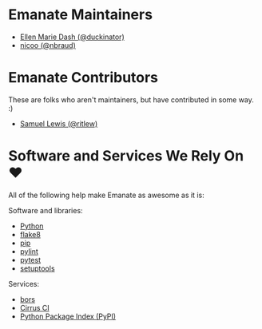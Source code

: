 # Emanate Maintainers

- [Ellen Marie Dash (@duckinator)](https://github.com/duckinator)
- [nicoo (@nbraud)](https://github.com/nbraud)


# Emanate Contributors

These are folks who aren't maintainers, but have contributed in some way. :)

- [Samuel Lewis (@ritlew)](https://github.com/ritlew)


# Software and Services We Rely On ♥

All of the following help make Emanate as awesome as it is:

Software and libraries:

- [Python](https://python.org)
- [flake8](https://gitlab.com/pycqa/flake8)
- [pip](https://pip.pypa.io/)
- [pylint](https://www.pylint.org/)
- [pytest](https://pytest.org/)
- [setuptools](https://github.com/pypa/setuptools)

Services:
- [bors](https://bors.tech/)
- [Cirrus CI](https://cirrus-ci.org/)
- [Python Package Index (PyPI)](https://pypi.org/)
